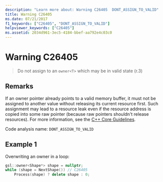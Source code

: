 ```yaml
---
description: "Learn more about: Warning C26405  DONT_ASSIGN_TO_VALID"
title: Warning C26405
ms.date: 07/21/2017
f1_keywords: ["C26405", "DONT_ASSIGN_TO_VALID"]
helpviewer_keywords: ["C26405"]
ms.assetid: 2034d961-3ec5-4184-bbef-aa792e4c03c0
---
```

# Warning C26405

> Do not assign to an `owner<T>` which may be in valid state (r.3)

## Remarks

If an owner pointer already points to a valid memory buffer, it must not be assigned to another value without releasing its current resource first. Such assignment may lead to a resource leak even if the resource address is copied into some raw pointer (because raw pointers shouldn't release resources). For more information, see the [C++ Core Guidelines](https://isocpp.github.io/CppCoreGuidelines/CppCoreGuidelines#Rr-ptr).

Code analysis name: `DONT_ASSIGN_TO_VALID`

## Example 1

Overwriting an owner in a loop:

```cpp
gsl::owner<Shape*> shape = nullptr;
while (shape = NextShape()) // C26405
    Process(shape) ? delete shape : 0;
```
